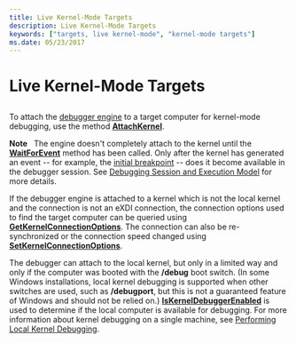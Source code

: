 ```yaml
---
title: Live Kernel-Mode Targets
description: Live Kernel-Mode Targets
keywords: ["targets, live kernel-mode", "kernel-mode targets"]
ms.date: 05/23/2017
---
```


# Live Kernel-Mode Targets


## <span id="ddk_live_kernel_mode_targets_dbx"></span><span id="DDK_LIVE_KERNEL_MODE_TARGETS_DBX"></span>


To attach the [debugger engine](introduction.md#debugger-engine) to a target computer for kernel-mode debugging, use the method [**AttachKernel**](/windows-hardware/drivers/ddi/dbgeng/nf-dbgeng-idebugclient5-attachkernel).

**Note**   The engine doesn't completely attach to the kernel until the [**WaitForEvent**](/windows-hardware/drivers/ddi/dbgeng/nf-dbgeng-idebugcontrol3-waitforevent) method has been called. Only after the kernel has generated an event -- for example, the [initial breakpoint](initial-breakpoint.md) -- does it become available in the debugger session. See [Debugging Session and Execution Model](debugging-session-and-execution-model.md) for more details.

 

If the debugger engine is attached to a kernel which is not the local kernel and the connection is not an eXDI connection, the connection options used to find the target computer can be queried using [**GetKernelConnectionOptions**](/windows-hardware/drivers/ddi/dbgeng/nf-dbgeng-idebugclient5-getkernelconnectionoptions). The connection can also be re-synchronized or the connection speed changed using [**SetKernelConnectionOptions**](/windows-hardware/drivers/ddi/dbgeng/nf-dbgeng-idebugclient5-setkernelconnectionoptions).

The debugger can attach to the local kernel, but only in a limited way and only if the computer was booted with the **/debug** boot switch. (In some Windows installations, local kernel debugging is supported when other switches are used, such as **/debugport**, but this is not a guaranteed feature of Windows and should not be relied on.) [**IsKernelDebuggerEnabled**](/windows-hardware/drivers/ddi/dbgeng/nf-dbgeng-idebugclient5-iskerneldebuggerenabled) is used to determine if the local computer is available for debugging. For more information about kernel debugging on a single machine, see [Performing Local Kernel Debugging](performing-local-kernel-debugging.md).

 

